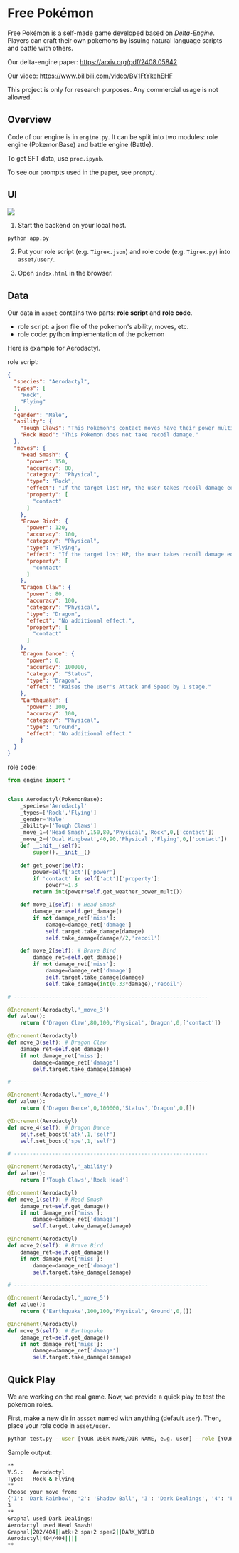 # Free Pokémon

Free Pokémon is a self-made game developed based on *Delta-Engine*. Players can craft their own pokemons by issuing natural language scripts and battle with others.



Our delta-engine paper: https://arxiv.org/pdf/2408.05842

Our video: https://www.bilibili.com/video/BV1FtYkehEHF



This project is only for research purposes. Any commercial usage is not allowed.



## Overview

Code of our engine is in `engine.py`. It can be split into two modules: role engine (PokemonBase) and battle engine (Battle).

To get SFT data, use `proc.ipynb`.

To see our prompts used in the paper, see `prompt/`.



## UI

![](asset/ui1.png)


1. Start the backend on your local host.

```bash
python app.py
```

2. Put your role script (e.g. `Tigrex.json`) and role code (e.g. `Tigrex.py`) into `asset/user/`.

3. Open `index.html` in the browser.




## Data

Our data in `asset` contains two parts: **role script** and **role code**.

* role script: a json file of the pokemon's ability, moves, etc.
* role code: python implementation of the pokemon

Here is example for Aerodactyl.

role script:

```json
{
  "species": "Aerodactyl",
  "types": [
    "Rock",
    "Flying"
  ],
  "gender": "Male",
  "ability": {
    "Tough Claws": "This Pokemon's contact moves have their power multiplied by 1.3.",
    "Rock Head": "This Pokemon does not take recoil damage."
  },
  "moves": {
    "Head Smash": {
      "power": 150,
      "accuracy": 80,
      "category": "Physical",
      "type": "Rock",
      "effect": "If the target lost HP, the user takes recoil damage equal to 1/2 the HP lost by the target.",
      "property": [
        "contact"
      ]
    },
    "Brave Bird": {
      "power": 120,
      "accuracy": 100,
      "category": "Physical",
      "type": "Flying",
      "effect": "If the target lost HP, the user takes recoil damage equal to 33% the HP lost by the target.",
      "property": [
        "contact"
      ]
    },
    "Dragon Claw": {
      "power": 80,
      "accuracy": 100,
      "category": "Physical",
      "type": "Dragon",
      "effect": "No additional effect.",
      "property": [
        "contact"
      ]
    },
    "Dragon Dance": {
      "power": 0,
      "accuracy": 100000,
      "category": "Status",
      "type": "Dragon",
      "effect": "Raises the user's Attack and Speed by 1 stage."
    },
    "Earthquake": {
      "power": 100,
      "accuracy": 100,
      "category": "Physical",
      "type": "Ground",
      "effect": "No additional effect."
    }
  }
}
```

role code:

```python
from engine import *


class Aerodactyl(PokemonBase):
    _species='Aerodactyl'
    _types=['Rock','Flying']
    _gender='Male'
    _ability=['Tough Claws']
    _move_1=('Head Smash',150,80,'Physical','Rock',0,['contact'])
    _move_2=('Dual Wingbeat',40,90,'Physical','Flying',0,['contact'])
    def __init__(self):
        super().__init__()

    def get_power(self):        
        power=self['act']['power']
        if 'contact' in self['act']['property']:
            power*=1.3
        return int(power*self.get_weather_power_mult())

    def move_1(self): # Head Smash
        damage_ret=self.get_damage()
        if not damage_ret['miss']:
            damage=damage_ret['damage']
            self.target.take_damage(damage)
            self.take_damage(damage//2,'recoil')

    def move_2(self): # Brave Bird
        damage_ret=self.get_damage()
        if not damage_ret['miss']:
            damage=damage_ret['damage']
            self.target.take_damage(damage)
            self.take_damage(int(0.33*damage),'recoil')

# -------------------------------------------------------------

@Increment(Aerodactyl,'_move_3')
def value():
    return ('Dragon Claw',80,100,'Physical','Dragon',0,['contact'])

@Increment(Aerodactyl)
def move_3(self): # Dragon Claw
    damage_ret=self.get_damage()
    if not damage_ret['miss']:
        damage=damage_ret['damage']
        self.target.take_damage(damage)

# -------------------------------------------------------------

@Increment(Aerodactyl,'_move_4')
def value():
    return ('Dragon Dance',0,100000,'Status','Dragon',0,[])

@Increment(Aerodactyl)
def move_4(self): # Dragon Dance
    self.set_boost('atk',1,'self')
    self.set_boost('spe',1,'self')

# -------------------------------------------------------------

@Increment(Aerodactyl,'_ability')
def value():
    return ['Tough Claws','Rock Head']

@Increment(Aerodactyl)
def move_1(self): # Head Smash
    damage_ret=self.get_damage()
    if not damage_ret['miss']:
        damage=damage_ret['damage']
        self.target.take_damage(damage)

@Increment(Aerodactyl)
def move_2(self): # Brave Bird
    damage_ret=self.get_damage()
    if not damage_ret['miss']:
        damage=damage_ret['damage']
        self.target.take_damage(damage)

# -------------------------------------------------------------

@Increment(Aerodactyl,'_move_5')
def value():
    return ('Earthquake',100,100,'Physical','Ground',0,[])

@Increment(Aerodactyl)
def move_5(self): # Earthquake
    damage_ret=self.get_damage()
    if not damage_ret['miss']:
        damage=damage_ret['damage']
        self.target.take_damage(damage)
```



## Quick Play

We are working on the real game. Now, we provide a quick play to test the pokemon roles.

First, make a new dir in `assset` named with anything (default `user`). Then, place your role code in `asset/user`.

```bash
python test.py --user [YOUR USER NAME/DIR NAME, e.g. user] --role [YOUR POKEMON, e.g. Graphal] --oppo [OPPONENT POKEMON, e.g. Aerodactyl]
```

Sample output:

```bash
**
V.S.:   Aerodactyl
Type:   Rock & Flying
**
Choose your move from:
{'1': 'Dark Rainbow', '2': 'Shadow Ball', '3': 'Dark Dealings', '4': 'Flash Cannon', '5': 'Dark World'}
3
**
Graphal used Dark Dealings!
Aerodactyl used Head Smash!
Graphal|202/404||atk+2 spa+2 spe+2||DARK_WORLD
Aerodactyl|404/404||||
**
```

